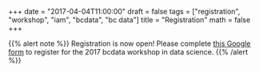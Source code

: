 +++
date = "2017-04-04T11:00:00"
draft = false
tags = ["registration", "workshop", "iam", "bcdata", "bc data"]
title = "Registration"
math = false
+++

{{% alert note %}} Registration is now open! Please complete
[this Google form](https://goo.gl/forms/dowiyIBurStIvvEq1) to register for the
2017 bcdata workshop in data science.  {{% /alert %}}
